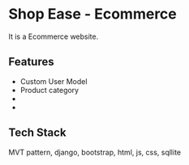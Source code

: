 
# Shop Ease - Ecommerce
It is a Ecommerce website.


## Features

- Custom User Model
- Product category
- 
- 


## Tech Stack
MVT pattern, django, bootstrap, html, js, css, sqllite
